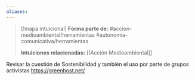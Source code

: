 ```yaml
---
aliases: 
--- 
```


> [!mapa intuicional]
> **Forma parte de:**
> #accion-medioambiental/herramientas
> #autonomia-comunicativa/herramientas 
> 
> **Intuiciones relacionadas:** [[Acción Medioambiental]]

Revisar la cuestión de Sostenibilidad y también el uso por parte de grupos activistas
https://greenhost.net/